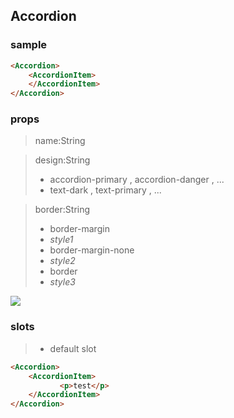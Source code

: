 ## Accordion


### sample
```html
<Accordion>
    <AccordionItem>
    </AccordionItem>
</Accordion>
```

### props
> name:String

> design:String
>  - accordion-primary , accordion-danger , ...
>  - text-dark , text-primary , ...

> border:String
>   - border-margin 
>   - *style1*
>   - border-margin-none 
>   - *style2*
>   - border
>   - *style3*

<img src="../../assets/component_images/Accordion.jpg">

### slots
> - default slot
```html
<Accordion>
    <AccordionItem>
           <p>test</p>
    </AccordionItem>
</Accordion>
```



